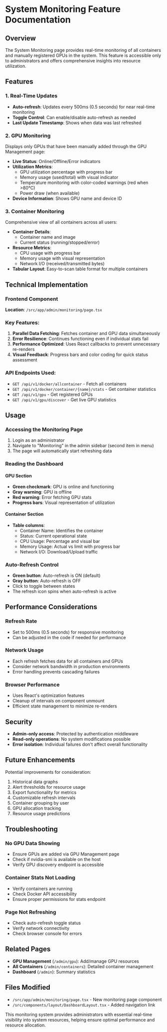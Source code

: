 # System Monitoring Feature Documentation

## Overview
The System Monitoring page provides real-time monitoring of all containers and manually registered GPUs in the system. This feature is accessible only to administrators and offers comprehensive insights into resource utilization.

## Features

### 1. Real-Time Updates
- **Auto-refresh**: Updates every 500ms (0.5 seconds) for near real-time monitoring
- **Toggle Control**: Can enable/disable auto-refresh as needed
- **Last Update Timestamp**: Shows when data was last refreshed

### 2. GPU Monitoring
Displays only GPUs that have been manually added through the GPU Management page:
- **Live Status**: Online/Offline/Error indicators
- **Utilization Metrics**:
  - GPU utilization percentage with progress bar
  - Memory usage (used/total) with visual indicator
  - Temperature monitoring with color-coded warnings (red when >80°C)
  - Power draw (when available)
- **Device Information**: Shows GPU name and device ID

### 3. Container Monitoring
Comprehensive view of all containers across all users:
- **Container Details**:
  - Container name and image
  - Current status (running/stopped/error)
- **Resource Metrics**:
  - CPU usage with progress bar
  - Memory usage with visual representation
  - Network I/O (received/transmitted bytes)
- **Tabular Layout**: Easy-to-scan table format for multiple containers

## Technical Implementation

### Frontend Component
**Location**: `/src/app/admin/monitoring/page.tsx`

### Key Features:
1. **Parallel Data Fetching**: Fetches container and GPU data simultaneously
2. **Error Resilience**: Continues functioning even if individual stats fail
3. **Performance Optimized**: Uses React callbacks to prevent unnecessary re-renders
4. **Visual Feedback**: Progress bars and color coding for quick status assessment

### API Endpoints Used:
- `GET /api/v1/docker/allcontainer` - Fetch all containers
- `GET /api/v1/docker/container/{name}/stats` - Get container statistics
- `GET /api/v1/gpu` - Get registered GPUs
- `GET /api/v1/gpu/discover` - Get live GPU statistics

## Usage

### Accessing the Monitoring Page
1. Login as an administrator
2. Navigate to "Monitoring" in the admin sidebar (second item in menu)
3. The page will automatically start refreshing data

### Reading the Dashboard

#### GPU Section
- **Green checkmark**: GPU is online and functioning
- **Gray warning**: GPU is offline
- **Red warning**: Error fetching GPU stats
- **Progress bars**: Visual representation of utilization

#### Container Section
- **Table columns**:
  - Container Name: Identifies the container
  - Status: Current operational state
  - CPU Usage: Percentage and visual bar
  - Memory Usage: Actual vs limit with progress bar
  - Network I/O: Download/Upload traffic

### Auto-Refresh Control
- **Green button**: Auto-refresh is ON (default)
- **Gray button**: Auto-refresh is OFF
- Click to toggle between states
- The refresh icon spins when auto-refresh is active

## Performance Considerations

### Refresh Rate
- Set to 500ms (0.5 seconds) for responsive monitoring
- Can be adjusted in the code if needed for performance

### Network Usage
- Each refresh fetches data for all containers and GPUs
- Consider network bandwidth in production environments
- Error handling prevents cascading failures

### Browser Performance
- Uses React's optimization features
- Cleanup of intervals on component unmount
- Efficient state management to minimize re-renders

## Security
- **Admin-only access**: Protected by authentication middleware
- **Read-only operations**: No system modifications possible
- **Error isolation**: Individual failures don't affect overall functionality

## Future Enhancements
Potential improvements for consideration:
1. Historical data graphs
2. Alert thresholds for resource usage
3. Export functionality for metrics
4. Customizable refresh intervals
5. Container grouping by user
6. GPU allocation tracking
7. Resource usage predictions

## Troubleshooting

### No GPU Data Showing
- Ensure GPUs are added via GPU Management page
- Check if nvidia-smi is available on the host
- Verify GPU discovery endpoint is accessible

### Container Stats Not Loading
- Verify containers are running
- Check Docker API accessibility
- Ensure proper permissions for stats endpoint

### Page Not Refreshing
- Check auto-refresh toggle status
- Verify network connectivity
- Check browser console for errors

## Related Pages
- **GPU Management** (`/admin/gpu`): Add/manage GPU resources
- **All Containers** (`/admin/containers`): Detailed container management
- **Dashboard** (`/admin`): Summary statistics

## Files Modified
- `/src/app/admin/monitoring/page.tsx` - New monitoring page component
- `/src/components/layout/DashboardLayout.tsx` - Added navigation link

This monitoring system provides administrators with essential real-time visibility into system resources, helping ensure optimal performance and resource allocation.
